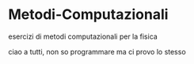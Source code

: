 # Metodi-Computazionali
esercizi di metodi computazionali per la fisica

ciao a tutti, non so programmare
ma ci provo lo stesso
